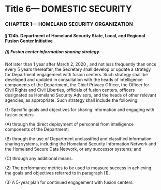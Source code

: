 
# Title 6— DOMESTIC SECURITY
### CHAPTER 1— HOMELAND SECURITY ORGANIZATION
#### § 124h. Department of Homeland Security State, Local, and Regional Fusion Center Initiative
##### (j) Fusion center information sharing strategy

Not later than 1 year after March 2, 2020 , and not less frequently than once every 5 years thereafter, the Secretary shall develop or update a strategy for Department engagement with fusion centers. Such strategy shall be developed and updated in consultation with the heads of intelligence components of the Department, the Chief Privacy Officer, the Officer for Civil Rights and Civil Liberties, officials of fusion centers, officers designated as Homeland Security Advisors, and the heads of other relevant agencies, as appropriate. Such strategy shall include the following:

(1) Specific goals and objectives for sharing information and engaging with fusion centers

(A) through the direct deployment of personnel from intelligence components of the Department;

(B) through the use of Department unclassified and classified information sharing systems, including the Homeland Security Information Network and the Homeland Secure Data Network, or any successor systems; and

(C) through any additional means.

(2) The performance metrics to be used to measure success in achieving the goals and objectives referred to in paragraph (1).

(3) A 5-year plan for continued engagement with fusion centers.
